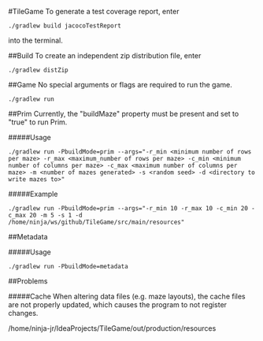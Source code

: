 #TileGame
To generate a test coverage report, enter

    ./gradlew build jacocoTestReport
into the terminal.


##Build
To create an independent zip distribution file, enter

    ./gradlew distZip

##Game
No special arguments or flags are required to run the game.

    ./gradlew run

##Prim
Currently, the "buildMaze" property must be present and set to "true" to run Prim.

#####Usage

    ./gradlew run -PbuildMode=prim --args="-r_min <minimum number of rows per maze> -r_max <maximum_number of rows per maze> -c_min <minimum number of columns per maze> -c_max <maximum number of columns per maze> -m <number of mazes generated> -s <random seed> -d <directory to write mazes to>"

#####Example

    ./gradlew run -PbuildMode=prim --args="-r_min 10 -r_max 10 -c_min 20 -c_max 20 -m 5 -s 1 -d /home/ninja/ws/github/TileGame/src/main/resources"

##Metadata

#####Usage

    ./gradlew run -PbuildMode=metadata

##Problems

#####Cache
When altering data files (e.g. maze layouts), the cache files are not properly updated, which causes the program to not register changes.

/home/ninja-jr/IdeaProjects/TileGame/out/production/resources